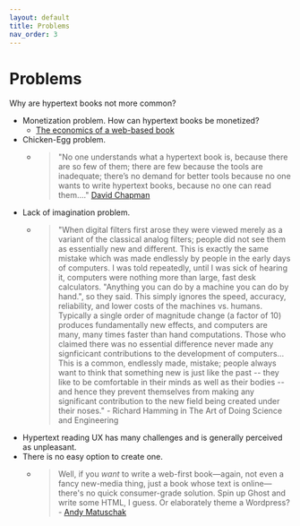 ```yaml
---
layout: default
title: Problems
nav_order: 3
---
```


#  Problems 

Why are hypertext books not more common?


* Monetization problem. How can hypertext books be monetized?
  * [The economics of a web-based book](https://practicaltypography.com/economics-year-one.html)
* Chicken-Egg problem. 
  * >"No one understands what a hypertext book is, because there are so few of them; there are few because the tools are inadequate; there’s no demand for better tools because no one wants to write hypertext books, because no one can read them…." [David Chapman](https://twitter.com/Meaningness/status/1154827701754007552)
* Lack of imagination problem. 
  * > "When digital filters first arose they were viewed merely as a variant of the classical analog filters; people did not see them as essentially new and different. This is exactly the same mistake which was made endlessly by people in the early days of computers. I was told repeatedly, until I was sick of hearing it, computers were nothing more than large, fast desk calculators. "Anything you can do by a machine you can do by hand.", so they said. This simply ignores the speed, accuracy, reliability, and lower costs of the machines vs. humans. Typically a single order of magnitude change (a factor of 10) produces fundamentally new effects, and computers are many, many times faster than hand computations. Those who claimed there was no essential difference never made any signficicant contributions to the development of computers... This is a common, endlessly made, mistake; people always want to think that something new is just like the past -- they like to be comfortable in their minds as well as their bodies -- and hence they prevent themselves from making any significant contribution to the new field being created under their noses." - Richard Hamming in The Art of Doing Science and Engineering
* Hypertext reading UX has many challenges and is generally perceived as unpleasant.
* There is no easy option to create one.
  * >Well, if you *want* to write a web-first book—again, not even a fancy new-media thing, just a book whose text is online—there's no quick consumer-grade solution. Spin up Ghost and write some HTML, I guess. Or elaborately theme a Wordpress? - [Andy Matuschak](https://twitter.com/andy_matuschak/status/1246937720145866753)
